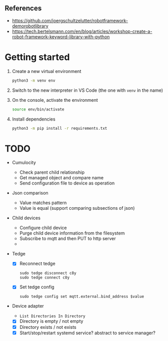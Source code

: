 
## References

* https://github.com/joergschultzelutter/robotframework-demorobotlibrary
* https://tech.bertelsmann.com/en/blog/articles/workshop-create-a-robot-framework-keyword-library-with-python


# Getting started

1. Create a new virtual environment

    ```sh
    python3 -m venv env
    ```

2. Switch to the new interpreter in VS Code (the one with `venv` in the name)

3. On the console, activate the environment

    ```sh
    source env/bin/activate
    ```

4. Install dependencies

    ```sh
    python3 -m pip install -r requirements.txt
    ```

# TODO

* Cumulocity
    * Check parent child relationship
    * Get managed object and compare name
    * Send configuration file to device as operation

* Json comparison
    * Value matches pattern
    * Value is equal (support comparing subsections of json)


* Child devices
    * Configure child device
    * Purge child device information from the filesystem
    * Subscribe to mqtt and then PUT to http server
    * 

* Tedge
    * [x] Reconnect tedge

        ```
        sudo tedge disconnect c8y
        sudo tedge connect c8y
        ```
    * [x] Set tedge config

        ```
        sudo tedge config set mqtt.external.bind_address $value
        ```

* Device adapter
    * `List Directories In Directory`
    * [x] Directory is empty / not empty
    * [x] Directory exists / not exists
    * [x] Start/stop/restart systemd service? abstract to service manager?

